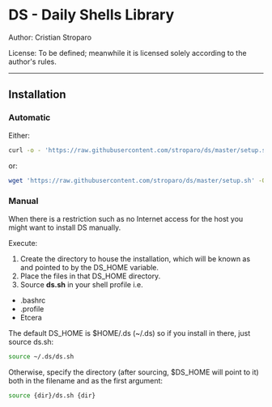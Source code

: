 DS - Daily Shells Library
=========================

Author: Cristian Stroparo

License: To be defined; meanwhile it is licensed solely according to the author's rules.

---

Installation
------------

### Automatic

Either:

```bash
curl -o - 'https://raw.githubusercontent.com/stroparo/ds/master/setup.sh' | bash
```

or:

```bash
wget 'https://raw.githubusercontent.com/stroparo/ds/master/setup.sh' -O - | bash
```

### Manual

When there is a restriction such as no Internet access for the host you might want to install DS manually.

Execute:

1. Create the directory to house the installation, which will be known as and pointed to by the DS_HOME variable.
2. Place the files in that DS_HOME directory.
3. Source **ds.sh** in your shell profile i.e.

* .bashrc
* .profile
* Etcera

The default DS_HOME is $HOME/.ds (~/.ds) so if you install in there, just source ds.sh:

```bash
source ~/.ds/ds.sh
```

Otherwise, specify the directory (after sourcing, $DS_HOME will point to it) both in the filename and as the first argument:

```bash
source {dir}/ds.sh {dir}
```


